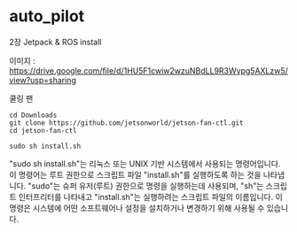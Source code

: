 # auto_pilot
2장 Jetpack & ROS install

이미지 : https://drive.google.com/file/d/1HU5F1cwiw2wzuNBdLL9R3Wvpg5AXLzw5/view?usp=sharing

쿨링 팬
~~~shell
cd Downloads
git clone https://github.com/jetsonworld/jetson-fan-ctl.git
cd jetson-fan-ctl

sudo sh install.sh
~~~

"sudo sh install.sh"는 리눅스 또는 UNIX 기반 시스템에서 사용되는 명령어입니다. 이 명령어는 루트 권한으로 스크립트 파일 "install.sh"를 실행하도록 하는 것을 나타냅니다. "sudo"는 슈퍼 유저(루트) 권한으로 명령을 실행하는데 사용되며, "sh"는 스크립트 인터프리터를 나타내고 "install.sh"는 실행하려는 스크립트 파일의 이름입니다. 이 명령은 시스템에 어떤 소프트웨어나 설정을 설치하거나 변경하기 위해 사용될 수 있습니다.
